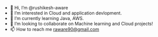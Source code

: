 - 👋 Hi, I’m @rushikesh-aware
- 👀 I’m interested in Cloud and application devlopment.
- 🌱 I’m currently learning Java, AWS.
- 💞️ I’m looking to collaborate on Machine learning and Cloud projects!
- 📫 How to reach me raware90@gmail.com

<!---
rushikesh-aware/rushikesh-aware is a ✨ special ✨ repository because its `README.md` (this file) appears on your GitHub profile.
You can click the Preview link to take a look at your changes.
--->
